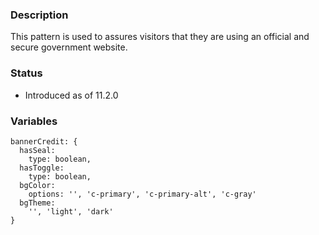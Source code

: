 ### Description
This pattern is used to assures visitors that they are using an official and secure government website.

### Status
* Introduced as of 11.2.0

### Variables
~~~
bannerCredit: {
  hasSeal: 
    type: boolean,
  hasToggle: 
    type: boolean,
  bgColor:
    options: '', 'c-primary', 'c-primary-alt', 'c-gray'
  bgTheme:
    '', 'light', 'dark'
}
~~~
